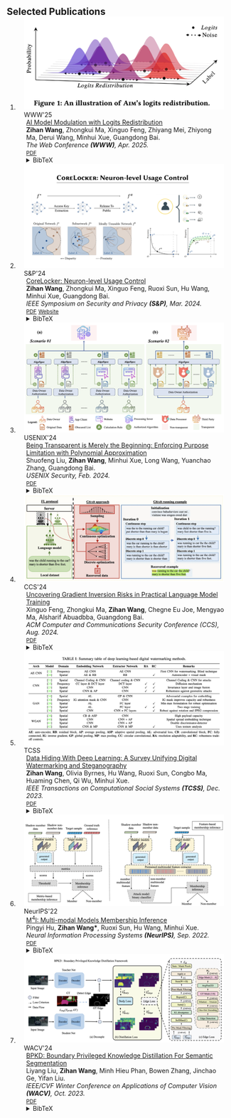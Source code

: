 <h2 id="publications" style="margin: 2px 0px -15px;">Selected Publications</h2>

<div class="publications">
<ol class="bibliography">

<li>
<div class="pub-row">

  <div class="col-sm-3 abbr" style="position: relative;padding-right: 15px;padding-left: 15px;">
    <img src="assets/img/www_cover.jpg" class="teaser img-fluid z-depth-1">
    <abbr class="badge">WWW'25</abbr>
  </div>

  <div class="col-sm-9" style="position: relative;padding-right: 15px;padding-left: 20px;">
    <div class="title"><a href="/">AI Model Modulation with Logits Redistribution</a></div>
    <div class="author"><strong>Zihan Wang</strong>, Zhongkui Ma, Xinguo Feng, Zhiyang Mei, Zhiyong Ma, Derui Wang, Minhui Xue, Guangdong Bai.</div>
    <div class="periodical"><em>The Web Conference <strong>(WWW)</strong>, Apr. 2025.</em></div>
    <div class="links">
      <a href="https://www.zihan.com.au/assets/files/WWW25AIM.pdf" class="btn btn-sm z-depth-0" role="button" target="_blank" style="font-size:12px;">PDF</a>
      <details class="auto-close">
        <summary class="btn btn-sm z-depth-0">BibTeX</summary>
        <pre style="font-size:10px;">
@inproceedings{wang2025aim,
  title={AI Model Modulation with Logits Redistribution},
  author={Wang, Zihan and Ma, Zhongkui and Feng, Xinguo and Mei, Zhiyang and Ma, Zhiyong and Wang, Derui and Wang, Hu and Xue, Minhui and Bai, Guangdong.},
  year = {2025},
  publisher = {Association for Computing Machinery},
  address = {New York, NY, USA},
  url = {https://doi.org/10.1145/3696410.3714737},
  doi = {10.1145/3696410.3714737},
  booktitle = {Proceedings of the ACM Web Conference 2025},
  location = {Sydney, Australia},
  series = {WWW'25}
}        </pre>
    </details>
    </div>
  </div>
</div>
</li>

<li>
<div class="pub-row">

  <div class="col-sm-3 abbr" style="position: relative;padding-right: 15px;padding-left: 15px;">
    <img src="assets/img/sp_cover.png" class="teaser img-fluid z-depth-1">
    <abbr class="badge">S&P'24</abbr>
  </div>

  <div class="col-sm-9" style="position: relative;padding-right: 15px;padding-left: 20px;">
    <div class="title"><a href="https://www.computer.org/csdl/proceedings-article/sp/2024/313000a222/1WPcYMh3F1C">CoreLocker: Neuron-level Usage Control</a></div>
    <div class="author"><strong>Zihan Wang</strong>, Zhongkui Ma, Xinguo Feng, Ruoxi Sun, Hu Wang, Minhui Xue, Guangdong Bai.</div>
    <div class="periodical"><em>IEEE Symposium on Security and Privacy <strong>(S&P)</strong>, Mar. 2024.</em></div>
    <div class="links">
      <a href="https://www.zihan.com.au/assets/files/SP24CoreLocker.pdf" class="btn btn-sm z-depth-0" role="button" target="_blank" style="font-size:12px;">PDF</a>
      <a href="../SP24CoreLocker.html" class="btn btn-sm z-depth-0" role="button" style="font-size:12px;">Website</a>
      <details class="auto-close">
        <summary class="btn btn-sm z-depth-0">BibTeX</summary>
        <pre style="font-size:10px;">
@inproceedings{wang2024corelocker,
  title={CoreLocker: Neuron-level Usage Control},
  author={Wang, Zihan and Ma, Zhongkui and Feng, Xinguo and Sun, Ruoxi and Wang, Hu and Xue, Minhui and Bai, Guangdong.},
  booktitle={IEEE Symposium on Security and Privacy (S\&P)},
  doi = {10.1109/SP54263.2024.00182},
  url = {https://doi.ieeecomputersociety.org/10.1109/SP54263.2024.00182},
  pages = {222-222},
  year={2024}
}        </pre>
    </details>
    </div>
  </div>
</div>
</li>


<li>
<div class="pub-row">

  <div class="col-sm-3 abbr" style="position: relative;padding-right: 15px;padding-left: 15px;">
    <img src="assets/img/usenix24.png" class="teaser img-fluid z-depth-1">
    <abbr class="badge">USENIX'24</abbr>
  </div>

  <div class="col-sm-9" style="position: relative;padding-right: 15px;padding-left: 20px;">
    <div class="title"><a href="https://www.usenix.org/system/files/sec24fall-prepub-2516-liu-shuofeng.pdf" target="_blank">Being Transparent is Merely the Beginning: Enforcing Purpose Limitation with Polynomial Approximation</a></div>
    <div class="author">Shuofeng Liu, <strong>Zihan Wang</strong>, Minhui Xue, Long Wang, Yuanchao Zhang, Guangdong Bai. </div>
    <div class="periodical"><em>USENIX Security, Feb. 2024.</em></div>
    <div class="links">
      <a href="https://www.usenix.org/system/files/sec24fall-prepub-2516-liu-shuofeng.pdf" class="btn btn-sm z-depth-0" role="button" target="_blank" style="font-size:12px;">PDF</a>
      <details class="auto-close">
        <summary class="btn btn-sm z-depth-0">BibTeX</summary>
        <pre style="font-size:10px;">
@inproceedings{liu2024purpose,
  title={Being Transparent is Merely the Beginning: Enforcing Purpose Limitation with Polynomial Approximation},
  author={Liu, Shuofeng and Wang, Zihan and Xue, Minhui and Wang, Long and Zhang, Yuanchao and Bai, Guangdong.},
  journal={USENIX Security},
  year={2024}
}        </pre>
    </details>
    </div>
  </div>
</div>
</li>


<li>
<div class="pub-row">

  <div class="col-sm-3 abbr" style="position: relative;padding-right: 15px;padding-left: 15px;">
    <img src="assets/img/ccs_cover.png" class="teaser img-fluid z-depth-1">
    <abbr class="badge">CCS'24</abbr>
  </div>

  <div class="col-sm-9" style="position: relative;padding-right: 15px;padding-left: 20px;">
    <div class="title"><a href="https://dl.acm.org/doi/abs/10.1145/3589334.3645697" target="_blank">Uncovering Gradient Inversion Risks in Practical Language Model Training</a></div>
    <div class="author">Xinguo Feng, Zhongkui Ma, <strong>Zihan Wang</strong>, Chegne Eu Joe, Mengyao Ma, Alsharif Abuadbba, Guangdong Bai. </div>
    <div class="periodical"><em>ACM Computer and Communications Security Conference (CCS), Aug. 2024.</em></div>
    <div class="links">
      <a href="https://dl.acm.org/doi/abs/10.1145/3589334.3645697" class="btn btn-sm z-depth-0" role="button" target="_blank" style="font-size:12px;">PDF</a>
      <details class="auto-close">
        <summary class="btn btn-sm z-depth-0">BibTeX</summary>
        <pre style="font-size:10px;">
@inproceedings{
}        </pre>
    </details>
    </div>
  </div>
</div>
</li>


<li>
<div class="pub-row">

  <div class="col-sm-3 abbr" style="position: relative;padding-right: 15px;padding-left: 15px;">
    <img src="assets/img/tcss23.png" class="teaser img-fluid z-depth-1">
    <abbr class="badge">TCSS</abbr>
  </div>

  <div class="col-sm-9" style="position: relative;padding-right: 15px;padding-left: 20px;">
    <div class="title"><a href="https://ieeexplore.ieee.org/abstract/document/10123415">Data Hiding With Deep Learning: A Survey Unifying Digital Watermarking and Steganography</a></div>
    <div class="author"><strong>Zihan Wang</strong>, Olivia Byrnes, Hu Wang, Ruoxi Sun, Congbo Ma, Huaming Chen, Qi Wu, Minhui Xue.</div>
    <div class="periodical"><em>IEEE Transactions on Computational Social Systems
 <strong>(TCSS)</strong>, Dec. 2023.</em></div>
    <div class="links">
      <a href="https://ieeexplore.ieee.org/abstract/document/10123415" class="btn btn-sm z-depth-0" role="button" target="_blank" style="font-size:12px;">PDF</a>
      <details class="auto-close">
        <summary class="btn btn-sm z-depth-0">BibTeX</summary>
        <pre style="font-size:10px;">
@article{wang2023data,
  title={Data hiding with deep learning: a survey unifying digital watermarking and steganography},
  author={Wang, Zihan and Byrnes, Olivia and Wang, Hu and Sun, Ruoxi and Ma, Congbo and Chen, Huaming and Wu, Qi and Xue, Minhui},
  journal={IEEE Transactions on Computational Social Systems},
  year={2023},
  publisher={IEEE}
}        </pre>
    </details>
    </div>
  </div>
</div>
</li>

<li>
<div class="pub-row">

  <div class="col-sm-3 abbr" style="position: relative;padding-right: 15px;padding-left: 15px;">
    <img src="assets/img/nips22.png" class="teaser img-fluid z-depth-1">
    <abbr class="badge">NeurIPS'22</abbr>
  </div>

  <div class="col-sm-9" style="position: relative;padding-right: 15px;padding-left: 20px;">
    <div class="title"><a href="https://proceedings.neurips.cc/paper_files/paper/2022/file/0c79d6ed1788653643a1ac67b6ea32a7-Paper-Conference.pdf">M<sup>4</sup>I: Multi-modal Models Membership Inference
</a></div>
    <div class="author">Pingyi Hu, <strong>Zihan Wang*</strong>, Ruoxi Sun, Hu Wang, Minhui Xue.</div>
    <div class="periodical"><em>Neural Information Processing Systems <strong>(NeurIPS)</strong>, Sep. 2022.</em></div>
    <div class="links">
      <a href="https://proceedings.neurips.cc/paper_files/paper/2022/file/0c79d6ed1788653643a1ac67b6ea32a7-Paper-Conference.pdf" class="btn btn-sm z-depth-0" role="button" target="_blank" style="font-size:12px;">PDF</a>
    <details class="auto-close">
        <summary class="btn btn-sm z-depth-0">BibTeX</summary>
        <pre style="font-size:10px;">
@inproceedings{hu2022m,
  title={M $\^{} 4$ I: Multi-modal Models Membership Inference},
  author={Hu, Pingyi and Wang, Zihan and Sun, Ruoxi and Wang, Hu and Xue, Minhui},
  journal={Advances in Neural Information Processing Systems},
  volume={35},
  pages={1867--1882},
  year={2022}
}        </pre>
    </details>
    </div>
  </div>
</div>
</li>


<li>
<div class="pub-row">

  <div class="col-sm-3 abbr" style="position: relative;padding-right: 15px;padding-left: 15px;">
    <img src="assets/img/wacv23.png" class="teaser img-fluid z-depth-1">
    <abbr class="badge">WACV'24</abbr>
  </div>

  <div class="col-sm-9" style="position: relative;padding-right: 15px;padding-left: 20px;">
    <div class="title"><a href="https://openaccess.thecvf.com/content/WACV2024/papers/Liu_BPKD_Boundary_Privileged_Knowledge_Distillation_for_Semantic_Segmentation_WACV_2024_paper.pdf" target="_blank">BPKD: Boundary Privileged Knowledge Distillation For Semantic Segmentation</a></div>
    <div class="author">Liyang Liu, <strong>Zihan Wang</strong>, Minh Hieu Phan, Bowen Zhang, Jinchao Ge, Yifan Liu. </div>
    <div class="periodical"><em>IEEE/CVF Winter Conference on Applications of Computer Vision <strong>(WACV)</strong>, Oct. 2023.</em></div>
    <div class="links">
      <a href="https://openaccess.thecvf.com/content/WACV2024/papers/Liu_BPKD_Boundary_Privileged_Knowledge_Distillation_for_Semantic_Segmentation_WACV_2024_paper.pdf" class="btn btn-sm z-depth-0" role="button" target="_blank" style="font-size:12px;">PDF</a>
    <details class="auto-close">
        <summary class="btn btn-sm z-depth-0">BibTeX</summary>
        <pre style="font-size:10px;">
@inproceedings{liu2024bpkd,
  title={BPKD: Boundary Privileged Knowledge Distillation For Semantic Segmentation},
  author={Liu, Liyang and Wang, Zihan and Phan, Minh Hieu and Zhang, Bowen and Ge, Jinchao and Liu, Yifan},
  booktitle={Proceedings of the IEEE/CVF Winter Conference on Applications of Computer Vision},
  pages={1062--1072},
  year={2024}
}        </pre>
    </details>    </div>
  </div>
</div>
</li>

  
<br>

</ol>
</div>
<script>
  document.querySelectorAll('.auto-close').forEach(function(details) {
    details.addEventListener('toggle', function() {
      if (this.open) {
        setTimeout(() => {
          this.open = false; 
        }, 4500);
      }
    });
  });
</script>
